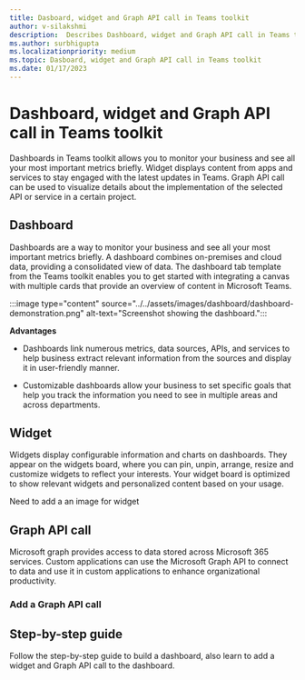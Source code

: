 ```yaml
---
title: Dasboard, widget and Graph API call in Teams toolkit
author: v-silakshmi
description:  Describes Dashboard, widget and Graph API call in Teams toolkit
ms.author: surbhigupta
ms.localizationpriority: medium 
ms.topic: Dasboard, widget and Graph API call in Teams toolkit
ms.date: 01/17/2023
---
```


# Dashboard, widget and Graph API call in Teams toolkit

Dashboards in Teams toolkit allows you to monitor your business and see all your most important metrics briefly. Widget displays content from apps and services to stay engaged with the latest updates in Teams. Graph API call can be used to visualize details about the implementation of the selected API or service in a certain project.

## Dashboard

Dashboards are a way to monitor your business and see all your most important metrics briefly. A dashboard combines on-premises and cloud data, providing a consolidated view of data. The dashboard tab template from the Teams toolkit enables you to get started with integrating a canvas with multiple cards that provide an overview of content in Microsoft Teams.

:::image type="content" source="../../assets/images/dashboard/dashboard-demonstration.png" alt-text="Screenshot showing the dashboard.":::

**Advantages**

* Dashboards link numerous metrics, data sources, APIs, and services to help business extract relevant information from the sources and display it in user-friendly manner.

* Customizable dashboards allow your business to set specific goals that help you track the information you need to see in multiple areas and across departments.

## Widget

Widgets display configurable information and charts on dashboards. They appear on the widgets board, where you can pin, unpin, arrange, resize and customize widgets to reflect your interests. Your widget board is optimized to show relevant widgets and personalized content based on your usage.

Need to add a an image for widget

## Graph API call

Microsoft graph provides access to data stored across Microsoft 365 services. Custom applications can use the Microsoft Graph API to connect to data and use it in custom applications to enhance organizational productivity.

### Add a Graph API call

## Step-by-step guide

Follow the step-by-step guide to build a dashboard, also learn to add a widget and Graph API call to the dashboard.

